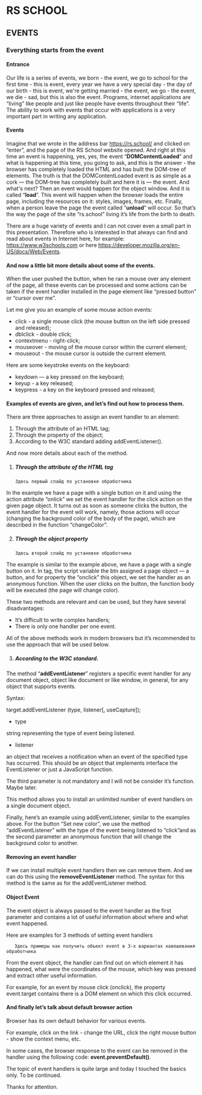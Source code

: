 RS SCHOOL
===
EVENTS
---
### Everything starts from the event

#### Entrance

Our life is a series of events, we born - the event, we go to school for the first time - this is event, every year we have a very special day - the day of our birth - this is event, we're getting married - the event, we go - the event, we die - sad, but this is also the event. Programs, internet applications are “living” like people and just like people have events throughout their “life”. The ability to work with events that occur with applications is a very important part in writing any application.

#### Events

Imagine that we wrote in the address bar https://rs.school/ and clicked on “enter”, and the page of the RS School website opened. And right at this time an event is happening, yes, yes, the event “**DOMContentLoaded**” and what is happening at this time, you going to ask, and this is the answer - the browser has completely loaded the HTML and has built the DOM-tree of elements. The truth is that the DOMContentLoaded event is as simple as a cork — the DOM-tree has completely built and here it is — the event. And what's next? Then an event would happen for the object window. And it is called “**load**”. This event will happen when the browser loads the entire page, including the resources on it: styles, images, frames, etc. Finally, when a person leave the page the event called “**unload**” will occur. So that’s the way the page of the site “rs.school” living it’s life from the birth to death.

There are a huge variety of events and I can not cover even a small part in this presentation. Therefore who is interested in that always can find and read about events in Internet here, for example: https://www.w3schools.com or here https://developer.mozilla.org/en-US/docs/Web/Events.

#### And now a little bit more details about some of the events.

When the user pushed the button, when he ran a mouse over any element of the page, all these events can be processed and some actions can be taken if the event handler installed  in the page element like “pressed button” or “cursor over me”.

Let me give you an example of some mouse action events:

* click - a single mouse click (the mouse button on the left side pressed and released);
* dblclick - double click;
* contextmenu - right-click;
* mouseover - moving of the mouse cursor within the current element;
* mouseout - the mouse cursor is outside the current element.

Here are some keystroke events on the keyboard:

* keydown — a key pressed on the keyboard;
* keyup - a key released;
* keypress - a key on the keyboard pressed and released;

#### Examples of events are given, and let’s find out how to process them.

There are three approaches to assign an event handler to an element:

1. Through the attribute of an HTML tag;
2. Through the property of the object;
3. According to the W3C standard adding addEventListener().

And now more details about each of the method.

1. ##### Through the attribute of the HTML tag
       Здесь первый слайд по установке обработчика

In the example we have a page with a single button on it and using the action attribute “onlick” we set the event handler for the click action on the given page object. It turns out as soon as someone clicks the button, the event handler for the event will work, namely, those actions will occur (changing the background color of the body of the page), which are described in the function “changeColor”.

2. ##### Through the object property
       Здесь второй слайд по установке обработчика
       
The example is similar to the example above, we have a page with a single button on it. In tag, the script variable  the btn assigned a page object — a button, and for property the “onclick” this object, we set the handler as an anonymous function. When the user clicks on the button, the function body will be executed (the page will change color).

These two methods are relevant and can be used, but they have several disadvantages: 
* It’s difficult to write complex handlers;
* There is only one handler per one event.

All of the above methods work in modern browsers but it’s recommended to use the approach that will be used below. 

3. ##### According to the W3C standard.
The method “**addEventListener**” registers a specific event handler for any document object, object like document or like window, in general, for any object that supports events.

Syntax: 

target.addEventListener (type, listener[, useCapture]);

* type

string representing the type of event being listened.
* listener

an object that receives a notification when an event of the specified type has occurred. This should be an object that implements interface the EventListener or just a JavaScript function.

The third parameter is not mandatory and I will not be consider it’s function. Maybe later.

This method allows you to install an unlimited number of event handlers on a single document object.

Finally, here’s an example using addEventListener, similar to the examples above. For the button “Set new color”, we use the method “addEventListener” with the type of the event being listened to “click”and as the second parameter an anonymous function that will change the background color to another.

#### Removing an event handler

If we can install multiple event handlers then we can remove them. And we can do this using the **removeEventListener** method. The syntax for this method is the same as for the addEventListener method.

#### Object Event

The event object is always passed to the event handler as the first parameter and contains a lot of useful information about where and what event happened.

Here are examples for 3 methods of setting event handlers

       Здесь примеры как получить объект event в 3-х вариантах навешевания обработчика


From the event object, the handler can find out on which element it has happened, what were the coordinates of the mouse, which key was pressed and extract other useful information.

For example, for an event by mouse click (onclick), the property event.target contains there is a DOM element on which this click occurred.

#### And finally let’s talk about default browser action

Browser has its own default behavior for various events.

For example, click on the link - change the URL, click the right mouse button - show the context menu, etc.

In some cases, the browser response to the event can be removed in the handler using the following code: **event.preventDefault()**.

The topic of event handlers is quite large and today I touched the basics only. 
To be continued.

Thanks for attention.